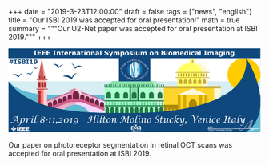 +++
date = "2019-3-23T12:00:00"
draft = false
tags = ["news", "english"]
title = "Our ISBI 2019 was accepted for oral presentation!"
math = true
summary = """Our U2-Net paper was accepted for oral presentation at ISBI 2019."""
+++

![](/img/headers/ISBI_2019_banner_web-960.jpg)

Our paper on photoreceptor segmentation in retinal OCT scans was accepted for oral presentation at ISBI 2019.